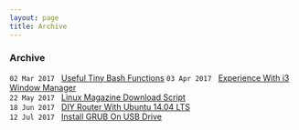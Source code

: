 ```yaml
---
layout: page
title: Archive
---
```


### Archive

`02 Mar 2017`&nbsp;&nbsp;&nbsp;[Useful Tiny Bash Functions](/kevydotvinu.github.io/Useful-Tiny-Bash-Functions)
`03 Apr 2017`&nbsp;&nbsp;&nbsp;[Experience With i3 Window Manager](Experience-With-i3_Window-Manager)  
`22 May 2017`&nbsp;&nbsp;&nbsp;[Linux Magazine Download Script](/kevydotvinu.github.io/Linux-Magazines-Download-Script)  
`18 Jun 2017`&nbsp;&nbsp;&nbsp;[DIY Router With Ubuntu 14.04 LTS](/kevydotvinu.github.io/DIY-Router-With-Ubuntu-14.04-LTS)  
`12 Jul 2017`&nbsp;&nbsp;&nbsp;[Install GRUB On USB Drive](/kevydotvinu.github.io/Install-GRUB-on-USB-drive)  
